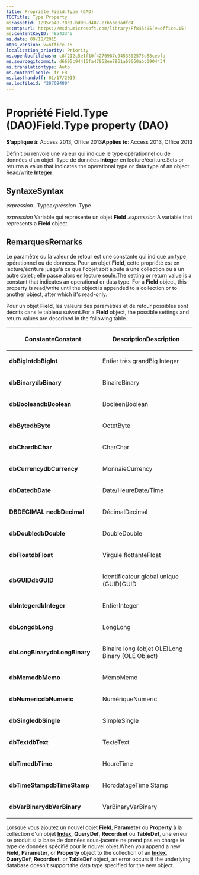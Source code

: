 ```yaml
---
title: Propriété Field.Type (DAO)
TOCTitle: Type Property
ms:assetid: 1295ca40-78c1-bdd0-d407-e1b5be8adfd4
ms:mtpsurl: https://msdn.microsoft.com/library/Ff845405(v=office.15)
ms:contentKeyID: 48543345
ms.date: 09/18/2015
mtps_version: v=office.15
localization_priority: Priority
ms.openlocfilehash: c8f212c5e1f10f4270987c9453802575d88cebfa
ms.sourcegitcommit: d6695c94415fa47952ee7961a69660abc0904434
ms.translationtype: Auto
ms.contentlocale: fr-FR
ms.lasthandoff: 01/17/2019
ms.locfileid: "28709480"
---
```

# <a name="fieldtype-property-dao"></a><span data-ttu-id="c0a24-102">Propriété Field.Type (DAO)</span><span class="sxs-lookup"><span data-stu-id="c0a24-102">Field.Type property (DAO)</span></span>


<span data-ttu-id="c0a24-103">**S’applique à**: Access 2013, Office 2013</span><span class="sxs-lookup"><span data-stu-id="c0a24-103">**Applies to**: Access 2013, Office 2013</span></span>

<span data-ttu-id="c0a24-p101">Définit ou renvoie une valeur qui indique le type opérationnel ou de données d'un objet. Type de données **Integer** en lecture/écriture.</span><span class="sxs-lookup"><span data-stu-id="c0a24-p101">Sets or returns a value that indicates the operational type or data type of an object. Read/write **Integer**.</span></span>

## <a name="syntax"></a><span data-ttu-id="c0a24-106">Syntaxe</span><span class="sxs-lookup"><span data-stu-id="c0a24-106">Syntax</span></span>

<span data-ttu-id="c0a24-107">*expression* . Type</span><span class="sxs-lookup"><span data-stu-id="c0a24-107">*expression* .Type</span></span>

<span data-ttu-id="c0a24-108">*expression* Variable qui représente un objet **Field** .</span><span class="sxs-lookup"><span data-stu-id="c0a24-108">*expression* A variable that represents a **Field** object.</span></span>

## <a name="remarks"></a><span data-ttu-id="c0a24-109">Remarques</span><span class="sxs-lookup"><span data-stu-id="c0a24-109">Remarks</span></span>

<span data-ttu-id="c0a24-p102">Le paramètre ou la valeur de retour est une constante qui indique un type opérationnel ou de données. Pour un objet **Field**, cette propriété est en lecture/écriture jusqu'à ce que l'objet soit ajouté à une collection ou à un autre objet ; elle passe alors en lecture seule.</span><span class="sxs-lookup"><span data-stu-id="c0a24-p102">The setting or return value is a constant that indicates an operational or data type. For a **Field** object, this property is read/write until the object is appended to a collection or to another object, after which it's read-only.</span></span>

<span data-ttu-id="c0a24-112">Pour un objet **Field**, les valeurs des paramètres et de retour possibles sont décrits dans le tableau suivant.</span><span class="sxs-lookup"><span data-stu-id="c0a24-112">For a **Field** object, the possible settings and return values are described in the following table.</span></span>

<table>
<colgroup>
<col style="width: 50%" />
<col style="width: 50%" />
</colgroup>
<thead>
<tr class="header">
<th><p><span data-ttu-id="c0a24-113">Constante</span><span class="sxs-lookup"><span data-stu-id="c0a24-113">Constant</span></span></p></th>
<th><p><span data-ttu-id="c0a24-114">Description</span><span class="sxs-lookup"><span data-stu-id="c0a24-114">Description</span></span></p></th>
</tr>
</thead>
<tbody>
<tr class="odd">
<td><p><span data-ttu-id="c0a24-115"><strong>dbBigInt</strong></span><span class="sxs-lookup"><span data-stu-id="c0a24-115"><strong>dbBigInt</strong></span></span></p></td>
<td><p><span data-ttu-id="c0a24-116">Entier très grand</span><span class="sxs-lookup"><span data-stu-id="c0a24-116">Big Integer</span></span></p></td>
</tr>
<tr class="even">
<td><p><span data-ttu-id="c0a24-117"><strong>dbBinary</strong></span><span class="sxs-lookup"><span data-stu-id="c0a24-117"><strong>dbBinary</strong></span></span></p></td>
<td><p><span data-ttu-id="c0a24-118">Binaire</span><span class="sxs-lookup"><span data-stu-id="c0a24-118">Binary</span></span></p></td>
</tr>
<tr class="odd">
<td><p><span data-ttu-id="c0a24-119"><strong>dbBoolean</strong></span><span class="sxs-lookup"><span data-stu-id="c0a24-119"><strong>dbBoolean</strong></span></span></p></td>
<td><p><span data-ttu-id="c0a24-120">Booléen</span><span class="sxs-lookup"><span data-stu-id="c0a24-120">Boolean</span></span></p></td>
</tr>
<tr class="even">
<td><p><span data-ttu-id="c0a24-121"><strong>dbByte</strong></span><span class="sxs-lookup"><span data-stu-id="c0a24-121"><strong>dbByte</strong></span></span></p></td>
<td><p><span data-ttu-id="c0a24-122">Octet</span><span class="sxs-lookup"><span data-stu-id="c0a24-122">Byte</span></span></p></td>
</tr>
<tr class="odd">
<td><p><span data-ttu-id="c0a24-123"><strong>dbChar</strong></span><span class="sxs-lookup"><span data-stu-id="c0a24-123"><strong>dbChar</strong></span></span></p></td>
<td><p><span data-ttu-id="c0a24-124">Char</span><span class="sxs-lookup"><span data-stu-id="c0a24-124">Char</span></span></p></td>
</tr>
<tr class="even">
<td><p><span data-ttu-id="c0a24-125"><strong>dbCurrency</strong></span><span class="sxs-lookup"><span data-stu-id="c0a24-125"><strong>dbCurrency</strong></span></span></p></td>
<td><p><span data-ttu-id="c0a24-126">Monnaie</span><span class="sxs-lookup"><span data-stu-id="c0a24-126">Currency</span></span></p></td>
</tr>
<tr class="odd">
<td><p><span data-ttu-id="c0a24-127"><strong>dbDate</strong></span><span class="sxs-lookup"><span data-stu-id="c0a24-127"><strong>dbDate</strong></span></span></p></td>
<td><p><span data-ttu-id="c0a24-128">Date/Heure</span><span class="sxs-lookup"><span data-stu-id="c0a24-128">Date/Time</span></span></p></td>
</tr>
<tr class="even">
<td><p><span data-ttu-id="c0a24-129"><strong>DBDECIMAL ne</strong></span><span class="sxs-lookup"><span data-stu-id="c0a24-129"><strong>dbDecimal</strong></span></span></p></td>
<td><p><span data-ttu-id="c0a24-130">Décimal</span><span class="sxs-lookup"><span data-stu-id="c0a24-130">Decimal</span></span></p></td>
</tr>
<tr class="odd">
<td><p><span data-ttu-id="c0a24-131"><strong>dbDouble</strong></span><span class="sxs-lookup"><span data-stu-id="c0a24-131"><strong>dbDouble</strong></span></span></p></td>
<td><p><span data-ttu-id="c0a24-132">Double</span><span class="sxs-lookup"><span data-stu-id="c0a24-132">Double</span></span></p></td>
</tr>
<tr class="even">
<td><p><span data-ttu-id="c0a24-133"><strong>dbFloat</strong></span><span class="sxs-lookup"><span data-stu-id="c0a24-133"><strong>dbFloat</strong></span></span></p></td>
<td><p><span data-ttu-id="c0a24-134">Virgule flottante</span><span class="sxs-lookup"><span data-stu-id="c0a24-134">Float</span></span></p></td>
</tr>
<tr class="odd">
<td><p><span data-ttu-id="c0a24-135"><strong>dbGUID</strong></span><span class="sxs-lookup"><span data-stu-id="c0a24-135"><strong>dbGUID</strong></span></span></p></td>
<td><p><span data-ttu-id="c0a24-136">Identificateur global unique (GUID)</span><span class="sxs-lookup"><span data-stu-id="c0a24-136">GUID</span></span></p></td>
</tr>
<tr class="even">
<td><p><span data-ttu-id="c0a24-137"><strong>dbInteger</strong></span><span class="sxs-lookup"><span data-stu-id="c0a24-137"><strong>dbInteger</strong></span></span></p></td>
<td><p><span data-ttu-id="c0a24-138">Entier</span><span class="sxs-lookup"><span data-stu-id="c0a24-138">Integer</span></span></p></td>
</tr>
<tr class="odd">
<td><p><span data-ttu-id="c0a24-139"><strong>dbLong</strong></span><span class="sxs-lookup"><span data-stu-id="c0a24-139"><strong>dbLong</strong></span></span></p></td>
<td><p><span data-ttu-id="c0a24-140">Long</span><span class="sxs-lookup"><span data-stu-id="c0a24-140">Long</span></span></p></td>
</tr>
<tr class="even">
<td><p><span data-ttu-id="c0a24-141"><strong>dbLongBinary</strong></span><span class="sxs-lookup"><span data-stu-id="c0a24-141"><strong>dbLongBinary</strong></span></span></p></td>
<td><p><span data-ttu-id="c0a24-142">Binaire long (objet OLE)</span><span class="sxs-lookup"><span data-stu-id="c0a24-142">Long Binary (OLE Object)</span></span></p></td>
</tr>
<tr class="odd">
<td><p><span data-ttu-id="c0a24-143"><strong>dbMemo</strong></span><span class="sxs-lookup"><span data-stu-id="c0a24-143"><strong>dbMemo</strong></span></span></p></td>
<td><p><span data-ttu-id="c0a24-144">Mémo</span><span class="sxs-lookup"><span data-stu-id="c0a24-144">Memo</span></span></p></td>
</tr>
<tr class="even">
<td><p><span data-ttu-id="c0a24-145"><strong>dbNumeric</strong></span><span class="sxs-lookup"><span data-stu-id="c0a24-145"><strong>dbNumeric</strong></span></span></p></td>
<td><p><span data-ttu-id="c0a24-146">Numérique</span><span class="sxs-lookup"><span data-stu-id="c0a24-146">Numeric</span></span></p></td>
</tr>
<tr class="odd">
<td><p><span data-ttu-id="c0a24-147"><strong>dbSingle</strong></span><span class="sxs-lookup"><span data-stu-id="c0a24-147"><strong>dbSingle</strong></span></span></p></td>
<td><p><span data-ttu-id="c0a24-148">Simple</span><span class="sxs-lookup"><span data-stu-id="c0a24-148">Single</span></span></p></td>
</tr>
<tr class="even">
<td><p><span data-ttu-id="c0a24-149"><strong>dbText</strong></span><span class="sxs-lookup"><span data-stu-id="c0a24-149"><strong>dbText</strong></span></span></p></td>
<td><p><span data-ttu-id="c0a24-150">Texte</span><span class="sxs-lookup"><span data-stu-id="c0a24-150">Text</span></span></p></td>
</tr>
<tr class="odd">
<td><p><span data-ttu-id="c0a24-151"><strong>dbTime</strong></span><span class="sxs-lookup"><span data-stu-id="c0a24-151"><strong>dbTime</strong></span></span></p></td>
<td><p><span data-ttu-id="c0a24-152">Heure</span><span class="sxs-lookup"><span data-stu-id="c0a24-152">Time</span></span></p></td>
</tr>
<tr class="even">
<td><p><span data-ttu-id="c0a24-153"><strong>dbTimeStamp</strong></span><span class="sxs-lookup"><span data-stu-id="c0a24-153"><strong>dbTimeStamp</strong></span></span></p></td>
<td><p><span data-ttu-id="c0a24-154">Horodatage</span><span class="sxs-lookup"><span data-stu-id="c0a24-154">Time Stamp</span></span></p></td>
</tr>
<tr class="odd">
<td><p><span data-ttu-id="c0a24-155"><strong>dbVarBinary</strong></span><span class="sxs-lookup"><span data-stu-id="c0a24-155"><strong>dbVarBinary</strong></span></span></p></td>
<td><p><span data-ttu-id="c0a24-156">VarBinary</span><span class="sxs-lookup"><span data-stu-id="c0a24-156">VarBinary</span></span></p></td>
</tr>
</tbody>
</table>


<span data-ttu-id="c0a24-157">Lorsque vous ajoutez un nouvel objet **Field**, **Parameter** ou **Property** à la collection d'un objet **[Index](index-object-dao.md)**, **QueryDef**, **Recordset** ou **TableDef**, une erreur se produit si la base de données sous-jacente ne prend pas en charge le type de données spécifié pour le nouvel objet.</span><span class="sxs-lookup"><span data-stu-id="c0a24-157">When you append a new **Field**, **Parameter**, or **Property** object to the collection of an **[Index](index-object-dao.md)**, **QueryDef**, **Recordset**, or **TableDef** object, an error occurs if the underlying database doesn't support the data type specified for the new object.</span></span>

